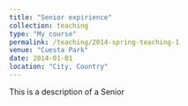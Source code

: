 ```yaml
---
title: "Senior expirience"
collection: teaching
type: "My course"
permalink: /teaching/2014-spring-teaching-1
venue: "Cuesta Park"
date: 2014-01-01
location: "City, Country"
---
```


This is a description of a Senior